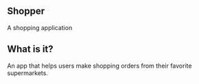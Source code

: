 ## Shopper
A shopping application

## What is it?
An app that helps users make shopping orders from their favorite supermarkets.
